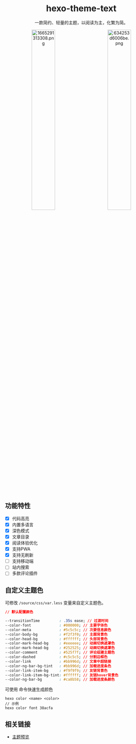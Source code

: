 <h1 align="center">hexo-theme-text</h1>
<p align="center">
    一款简约、轻量的主题，以阅读为主，化繁为简。
</p>
<p align="center">
  <img width="39%" style="margin:0 5%" src="https://img.lkxin.cn/tu/2022/10/09/634254332250f.png" alt="1665291313308.png" border="0" />
  <img width="39%"  style="margin:0 5%" src="https://img.lkxin.cn/tu/2022/10/09/634253d6006be.png" alt="634253d6006be.png" border="0" />
</p>

## 功能特性
- [x] 代码高亮
- [x] 内置多语言
- [x] 深色模式
- [x] 文章目录
- [x] 阅读体验优化
- [x] 支持PWA
- [x] 支持无刷新
- [ ] 支持移动端
- [ ] 站内搜索
- [ ] 多款评论插件

## 自定义主题色
可修改 ``/source/css/var.less`` 变量来自定义主题色。
```css
// 默认配置颜色

--transitionTime         : .35s ease; // 过渡时间
--color-font             : #000000; // 主要字体色
--color-meta             : #5c5c5c; // 次要信息颜色
--color-body-bg          : #f2f3f0; // 主题背景色
--color-head-bg          : #ffffff; // 头部背景色
--color-mark-head-bg     : #eeeeee; // 动画切换遮罩色
--color-mark-head-bg     : #252525; // 动画切换遮罩色
--color-comment          : #525f7f; // 评论组建主题色
--color-dashed           : #c5c5c5; // 分割边框色
--color-link             : #bb996d; // 文章中超链接
--color-ng-bar-bg-tint   : #bb996d; // 加载进度条色
--color-link-item-bg     : #f9f9f9; // 友链背景色
--color-link-item-bg-tint: #ffffff; // 友链hover背景色
--color-ng-bar-bg        : #ca8b58; // 加载进度条颜色

```
可使用 命令快速生成颜色
``` 
hexo color <name> <color>
// 示例
hexo color font 38acfa
```
## 相关链接

- [主题预览](https://www.imalun.com)